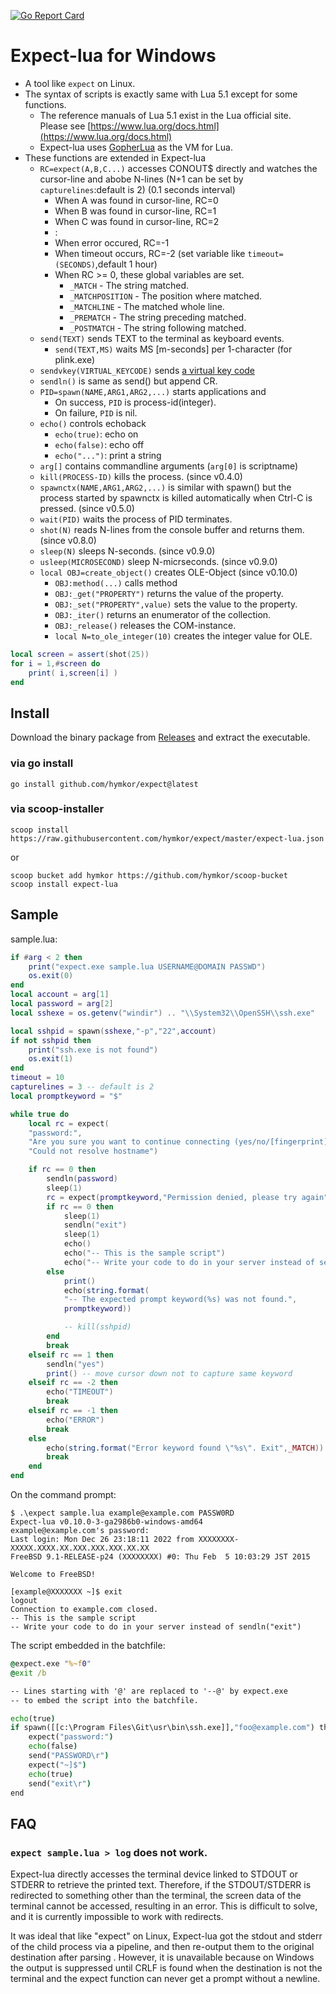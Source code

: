 [![Go Report Card](https://goreportcard.com/badge/github.com/hymkor/expect)](https://goreportcard.com/report/github.com/hymkor/expect)

Expect-lua for Windows
======================

- A tool like `expect` on Linux.
- The syntax of scripts is exactly same with Lua 5.1 except for some functions.
    - The reference manuals of Lua 5.1 exist in the Lua official site.  
        Please see [https://www.lua.org/docs.html](https://www.lua.org/docs.html)
    - Expect-lua uses [GopherLua](https://github.com/yuin/gopher-lua) as the VM for Lua.
- These functions are extended in Expect-lua
    - `RC=expect(A,B,C...)` accesses CONOUT$ directly and watches the cursor-line and abobe N-lines (N+1 can be set by `capturelines`:default is 2) (0.1 seconds interval)
        - When A was found in cursor-line, RC=0
        - When B was found in cursor-line, RC=1
        - When C was found in cursor-line, RC=2
        - :
        - When error occured, RC=-1
        - When timeout occurs, RC=-2 (set variable like `timeout=(SECONDS)`,default 1 hour)
        - When RC &gt;= 0, these global variables are set.
            - `_MATCH` - The string matched.
            - `_MATCHPOSITION` - The position where matched.
            - `_MATCHLINE` - The matched whole line.
            - `_PREMATCH` - The string preceding matched.
            - `_POSTMATCH` - The string following matched.
    - `send(TEXT)` sends TEXT to the terminal as keyboard events.
        - `send(TEXT,MS)` waits MS [m-seconds] per 1-character (for plink.exe)
    - `sendvkey(VIRTUAL_KEYCODE)` sends [a virtual key code](https://learn.microsoft.com/en-us/windows/win32/inputdev/virtual-key-codes)
    - `sendln()` is same as send() but append CR.
    - `PID=spawn(NAME,ARG1,ARG2,...)` starts applications and
        - On success, `PID` is process-id(integer).
        - On failure, `PID` is nil.
    - `echo()` controls echoback
        - `echo(true)`: echo on
        - `echo(false)`: echo off
        - `echo("...")`: print a string
    - `arg[]` contains commandline arguments (`arg[0]` is scriptname)
    - `kill(PROCESS-ID)` kills the process. (since v0.4.0)
    - `spawnctx(NAME,ARG1,ARG2,...)` is similar with spawn() but the process started by spawnctx is killed automatically when Ctrl-C is pressed. (since v0.5.0)
    - `wait(PID)` waits the process of PID terminates.
    - `shot(N)` reads N-lines from the console buffer and returns them. (since v0.8.0)
    - `sleep(N)` sleeps N-seconds. (since v0.9.0)
    - `usleep(MICROSECOND)` sleep N-micrseconds. (since v0.9.0)
    - `local OBJ=create_object()` creates OLE-Object (since v0.10.0)
        - `OBJ:method(...)` calls method
        - `OBJ:_get("PROPERTY")` returns the value of the property.
        - `OBJ:_set("PROPERTY",value)` sets the value to the property.
        - `OBJ:_iter()` returns an enumerator of the collection.
        - `OBJ:_release()` releases the COM-instance.
        - `local N=to_ole_integer(10)` creates the integer value for OLE.

``` lua
local screen = assert(shot(25))
for i = 1,#screen do
    print( i,screen[i] )
end
```

Install
-------

Download the binary package from [Releases](https://github.com/hymkor/expect/releases) and extract the executable.

### via go install

```
go install github.com/hymkor/expect@latest
```

### via scoop-installer

```
scoop install https://raw.githubusercontent.com/hymkor/expect/master/expect-lua.json
```

or

```
scoop bucket add hymkor https://github.com/hymkor/scoop-bucket
scoop install expect-lua
```

Sample
------

sample.lua:

``` lua
if #arg < 2 then
    print("expect.exe sample.lua USERNAME@DOMAIN PASSWD")
    os.exit(0)
end
local account = arg[1]
local password = arg[2]
local sshexe = os.getenv("windir") .. "\\System32\\OpenSSH\\ssh.exe"

local sshpid = spawn(sshexe,"-p","22",account)
if not sshpid then
    print("ssh.exe is not found")
    os.exit(1)
end
timeout = 10
capturelines = 3 -- default is 2
local promptkeyword = "$"

while true do
    local rc = expect(
    "password:",
    "Are you sure you want to continue connecting (yes/no/[fingerprint])?",
    "Could not resolve hostname")

    if rc == 0 then
        sendln(password)
        sleep(1)
        rc = expect(promptkeyword,"Permission denied, please try again")
        if rc == 0 then
            sleep(1)
            sendln("exit")
            sleep(1)
            echo()
            echo("-- This is the sample script")
            echo("-- Write your code to do in your server instead of sendln(\"exit\")")
        else
            print()
            echo(string.format(
            "-- The expected prompt keyword(%s) was not found.",
            promptkeyword))

            -- kill(sshpid)
        end
        break
    elseif rc == 1 then
        sendln("yes")
        print() -- move cursor down not to capture same keyword
    elseif rc == -2 then
        echo("TIMEOUT")
        break
    elseif rc == -1 then
        echo("ERROR")
        break
    else
        echo(string.format("Error keyword found \"%s\". Exit",_MATCH))
        break
    end
end
```

On the command prompt:

```console
$ .\expect sample.lua example@example.com PASSW0RD
Expect-lua v0.10.0-3-ga2986b0-windows-amd64
example@example.com's password:
Last login: Mon Dec 26 23:18:11 2022 from XXXXXXXX-XXXXX.XXXX.XX.XXX.XXX.XXX.XX.XX
FreeBSD 9.1-RELEASE-p24 (XXXXXXXX) #0: Thu Feb  5 10:03:29 JST 2015

Welcome to FreeBSD!

[example@XXXXXXX ~]$ exit
logout
Connection to example.com closed.
-- This is the sample script
-- Write your code to do in your server instead of sendln("exit")
```

The script embedded in the batchfile:

```sample.cmd
@expect.exe "%~f0"
@exit /b

-- Lines starting with '@' are replaced to '--@' by expect.exe
-- to embed the script into the batchfile.

echo(true)
if spawn([[c:\Program Files\Git\usr\bin\ssh.exe]],"foo@example.com") then
    expect("password:")
    echo(false)
    send("PASSWORD\r")
    expect("~]$")
    echo(true)
    send("exit\r")
end
```

FAQ
---

### `expect sample.lua > log` does not work.

Expect-lua directly accesses the terminal device linked to STDOUT
or STDERR to retrieve the printed text.
Therefore, if the STDOUT/STDERR is redirected to something other
than the terminal, the screen data of the terminal cannot be
accessed, resulting in an error.
This is difficult to solve, and it is currently impossible to work
with redirects.

It was ideal that like "expect" on Linux, Expect-lua got the stdout
and stderr of the child process via a pipeline,
and then re-output them to the original destination after parsing .
However, it is unavailable because on Windows the output is suppressed
until CRLF is found when the destination is not the terminal and the expect function can never get a prompt without a newline.
